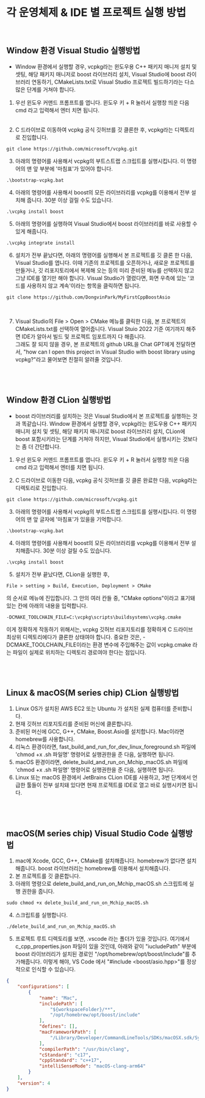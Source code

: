 # 각 운영체제 & IDE 별 프로젝트 실행 방법
<br>

## Window 환경 Visual Studio 실행방법
- Window 환경에서 실행할 경우, vcpkg라는 윈도우용 C++ 패키지 매니저 설치 및 셋팅, 해당 패키지 매니저로 boost 라이브러리 설치, Visual Studio에 boost 라이브러리 연동하기, CMakeLists.txt로 Visual Studio 프로젝트 빌드하기라는 다소 많은 단계를 거쳐야 합니다.
1. 우선 윈도우 커맨드 프롬프트를 엽니다.
   윈도우 키 + R 눌러서 실행창 띄운 다음 cmd 라고 입력해서 엔터 치면 됩니다.<br><br/>

2. C 드라이브로 이동하여 vcpkg 공식 깃허브를 깃 클론한 후, vcpkg라는 디렉토리로 진입합니다.<br>
```text
git clone https://github.com/microsoft/vcpkg.git
```

3. 아래의 명령어를 사용해서 vcpkg의 부트스트랩 스크립트를 실행시킵니다.
   이 명령어의 맨 앞 부분에 '마침표'가 있어야 합니다.
```text
.\bootstrap-vcpkg.bat
```

4. 아래의 명령어를 사용해서 boost의 모든 라이브러리를 vcpkg를 이용해서 전부 설치해 줍니다. 30분 이상 걸릴 수도 있습니다.
```text
.\vcpkg install boost
```

5. 아래의 명령어를 실행하여 Visual Studio에서 boost 라이브러리를 바로 사용할 수 있게 해줍니다.
```text
.\vcpkg integrate install
```

6. 설치가 전부 끝났다면, 아래의 명령어를 실행해서 본 프로젝트를 깃 클론 한 다음, Visual Studio를 엽니다. 이때 기존의 프로젝트를 오픈하거나, 새로운 프로젝트를 만들거나, 깃 리포지토리에서 복제해 오는 등의 미리 준비된 메뉴를 선택하지 않고 그냥 IDE를 열기만 해야 합니다. Visual Studio가 열렸다면, 화면 우측에 있는 '코드를 사용하지 않고 계속'이라는 항목을 클릭하면 됩니다.
```text
git clone https://github.com/DongvinPark/MyFirstCppBoostAsio
```
<br>

7. Visual Studio의 File > Open > CMake 메뉴를 클릭한 다음, 본 프로젝트의 CMakeLists.txt를 선택하여 열어줍니다. Visual Stuio 2022 기준 여기까지 해주면 IDE가 알아서 빌드 및 프로젝트 임포트까지 다 해줍니다.
   <br> 그래도 잘 되지 않을 경우, 본 프로젝트의 github URL을 Chat GPT에게 전달하면서, "how can I open this project in Visual Studio with boost library using vcpkg?"라고 물어보면 친절히 알려줄 것입니다.
   <br><br/><br><br/>

## Window 환경 CLion 실행방법
- boost 라이브러리를 설치하는 것은 Visual Studio에서 본 프로젝트를 실행하는 것과 똑같습니다. Window 환경에서 실행할 경우, vcpkg라는 윈도우용 C++ 패키지 매니저 설치 및 셋팅, 해당 패키지 매니저로 boost 라이브러리 설치, CLion에 boost 포함시키라는 단계를 거쳐야 하지만, Visual Studio에서 실행시키는 것보다는 좀 더 간단합니다.
1. 우선 윈도우 커맨드 프롬프트를 엽니다.
   윈도우 키 + R 눌러서 실행창 띄운 다음 cmd 라고 입력해서 엔터를 치면 됩니다.<br>

2. C 드라이브로 이동한 다음,
   vcpkg 공식 깃허브를 깃 클론 완료한 다음, vcpkg라는 디렉토리로 진입합니다.<br>
```text
git clone https://github.com/microsoft/vcpkg.git
```

3. 아래의 명령어를 사용해서 vcpkg의 부트스트랩 스크립트를 실행시킵니다.
   이 명령어의 맨 앞 글자에 '마침표'가 있을을 기억합니다.
```text
.\bootstrap-vcpkg.bat
```

4. 아래의 명령어를 사용해서 boost의 모든 라이브러리를 vcpkg를 이용해서 전부 설치해줍니다. 30분 이상 걸릴 수도 있습니다.
```text
.\vcpkg install boost
```

5. 설치가 전부 끝났다면, CLion을 실행한 후,
```text
File > setting > Build, Execution, Deployment > CMake
```
의 순서로 메뉴에 진입합니다.
그 안의 여러 칸들 중,
"CMake options"이라고 표기돼 있는 칸에 아래의 내용을 입력합니다.
```text
-DCMAKE_TOOLCHAIN_FILE=C:\vcpkg\scripts\buildsystems\vcpkg.cmake
```
이게 정확하게 작동하기 위해서는,
vcpkg 깃허브 리포지토리를 정확하게 C 드라이브 최상위 디렉토리에다가 클론한 상태여야 합니다. 중요한 것은, -DCMAKE_TOOLCHAIN_FILE이라는 환경 변수에 주입해주는 값이 vcpkg.cmake 라는 파일이 실제로 위치하는 디렉토리 경로여야 한다는 점입니다.
<br><br/><br><br/>

## Linux & macOS(M series chip) CLion 실행방법
1. Linux OS가 설치된 AWS EC2 또는 Ubuntu 가 설치된 실제 컴퓨터를 준비합니다.
2. 현재 깃허브 리포지토리를 준비된 머신에 클론합니다.
3. 준비된 머신에 GCC, G++, CMake, Boost.Asio를 설치합니다. Mac이라면 homebrew를 사용합니다.
4. 리눅스 환경이라면, fast_build_and_run_for_dev_linux_foreground.sh 파일에 'chmod +x .sh 파일명' 명령어로 실행권한을 준 다음, 실행하면 됩니다.<br>
5. macOS 환경이라면, delete_build_and_run_on_Mchip_macOS.sh 파일에 'chmod +x .sh 파일명' 명령어로 실행권한을 준 다음, 실행하면 됩니다.<br>
6. Linux 또는 macOS 환경에서 JetBrains CLion IDE를 사용하고, 3번 단계에서 언급한 툴들이 전부 설치돼 있다면 현재 프로젝트를 IDE로 열고 바로 실행시키면 됩니다.
   <br><br/><br><br/>

## macOS(M series chip) Visual Studio Code 실행방법
1. mac에 Xcode, GCC, G++, CMake를 설치해줍니다. homebrew가 없다면 설치해줍니다. boost 라이브러리는 homebrew를 이용해서 설치해줍니다.
2. 본 프로젝트를 깃 클론합니다.
3. 아래의 명령으로 delete_build_and_run_on_Mchip_macOS.sh 스크립트에 실행 권한을 줍니다.
```text
sudo chmod +x delete_build_and_run_on_Mchip_macOS.sh
```
4. 스크립트를 실행합니다.
```text
./delete_build_and_run_on_Mchip_macOS.sh
```
5. 프로젝트 루트 디렉토리를 보면, .vscode 라는 폴더가 있을 것입니다. 여기에서 c_cpp_properties.json 파일이 있을 것인데, 아래와 같이 "iucludePath" 부분에 boost 라이브러리가 설치된 경로인 "/opt/homebrew/opt/boost/include"를 추가해줍니다. 이렇게 해야, VS Code 에서 "#include <boost/asio.hpp>"를 정상적으로 인식할 수 있습니다.
```json
{
    "configurations": [
        {
            "name": "Mac",
            "includePath": [
                "${workspaceFolder}/**",
                "/opt/homebrew/opt/boost/include"
            ],
            "defines": [],
            "macFrameworkPath": [
                "/Library/Developer/CommandLineTools/SDKs/macOSX.sdk/System/Library/Frameworks"
            ],
            "compilerPath": "/usr/bin/clang",
            "cStandard": "c17",
            "cppStandard": "c++17",
            "intelliSenseMode": "macOS-clang-arm64"
        }
    ],
    "version": 4
}
```
<br><br/><br><br/>